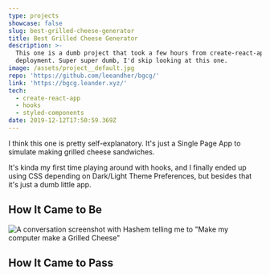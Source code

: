 ```yaml
---
type: projects
showcase: false
slug: best-grilled-cheese-generator
title: Best Grilled Cheese Generator
description: >-
  This one is a dumb project that took a few hours from create-react-app to
  deployment. Super super dumb, I'd skip looking at this one.
image: /assets/project__default.jpg
repo: 'https://github.com/leeandher/bgcg/'
link: 'https://bgcg.leander.xyz/'
tech:
  - create-react-app
  - hooks
  - styled-components
date: 2019-12-12T17:50:59.369Z
---
```

I think this one is pretty self-explanatory. It's just a Single Page App to simulate making grilled cheese sandwiches. 

It's kinda my first time playing around with hooks, and I finally ended up using CSS depending on Dark/Light Theme Preferences, but besides that it's just a dumb little app.

## How It Came to Be

![A conversation screenshot with Hashem telling me to "Make my computer make a Grilled Cheese"](/assets/asset__start_bgcg.png "the start of something mediocre")



## How It Came to Pass

![]()
